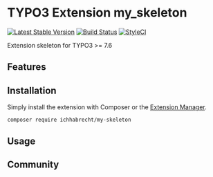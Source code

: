 # TYPO3 Extension my_skeleton

[![Latest Stable Version](https://img.shields.io/packagist/v/ichhabrecht/my-skeleton.svg)](https://packagist.org/packages/ichhabrecht/my-skeleton)
[![Build Status](https://img.shields.io/travis/IchHabRecht/my_skeleton/master.svg)](https://travis-ci.org/IchHabRecht/my_skeleton)
[![StyleCI](https://styleci.io/repos/138314722/shield?branch=master)](https://styleci.io/repos/138314722)

Extension skeleton for TYPO3 >= 7.6

## Features

## Installation

Simply install the extension with Composer or the [Extension Manager](https://extensions.typo3.org/extension/my_skeleton/).

`composer require ichhabrecht/my-skeleton`

## Usage

## Community

